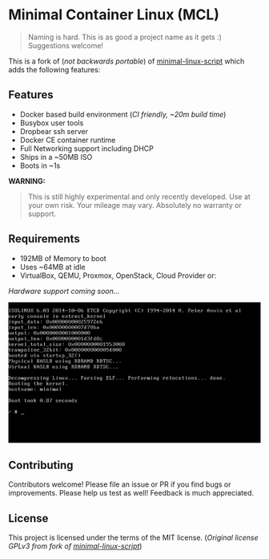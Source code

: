 # Minimal Container Linux (MCL)

> Naming is hard. This is as good a project name as it gets :)
> Suggestions welcome!

This is a fork of (*not backwards portable*) of [minimal-linux-script](https://github.com/ivandavidov/minimal-linux-script)
which adds the following features:

## Features

* Docker based build environment (*CI friendly, ~20m build time*)
* Busybox user tools
* Dropbear ssh server
* Docker CE container runtime
* Full Networking support including DHCP
* Ships in a ~50MB ISO
* Boots in ~1s

**WARNING:**

> This is still highly experimental and only recently developed.
> Use at your own risk. Your mileage may vary.
> Absolutely no warranty or support.

## Requirements

* 192MB of Memory to boot
* Uses ~64MB at idle
* VirtualBox, QEMU, Proxmox, OpenStack, Cloud Provider or:

*Hardware support coming soon...*

![Screenshot](screenshot.png)

## Contributing

Contributors welcome! Please file an issue or PR if you find bugs or improvements. Please help us test as well! Feedback is much appreciated.

## License

This project is licensed under the terms of the MIT license.
(*Original license  GPLv3 from fork of [minimal-linux-script](https://github.com/ivandavidov/minimal-linux-script)*)

